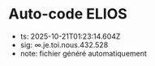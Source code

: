 # Auto-code ELIOS
- ts: 2025-10-21T01:23:14.604Z
- sig: ∞.je.toi.nous.432.528
- note: fichier généré automatiquement